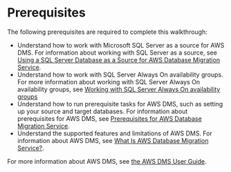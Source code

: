 # Prerequisites<a name="chap-manageddatabases.sqlserveralwayson.prerequisites"></a>

The following prerequisites are required to complete this walkthrough:
+ Understand how to work with Microsoft SQL Server as a source for AWS DMS\. For information about working with SQL Server as a source, see [Using a SQL Server Database as a Source for AWS Database Migration Service](https://docs.aws.amazon.com/dms/latest/userguide/CHAP_Source.SQLServer.html)\.
+ Understand how to work with SQL Server Always On availability groups\. For more information about working with SQL Server Always On availability groups, see [Working with SQL Server Always On availability groups](https://docs.aws.amazon.com/dms/latest/userguide/CHAP_Source.SQLServer.html#CHAP_Source.SQLServer.AlwaysOn) 
+ Understand how to run prerequisite tasks for AWS DMS, such as setting up your source and target databases\. For information about prerequisites for AWS DMS, see [Prerequisites for AWS Database Migration Service](https://docs.aws.amazon.com/dms/latest/userguide/CHAP_GettingStarted.Prerequisites.html)\.
+ Understand the supported features and limitations of AWS DMS\. For information about AWS DMS, see [What Is AWS Database Migration Service?](https://docs.aws.amazon.com/dms/latest/userguide/Welcome.html})\.

For more information about AWS DMS, see [the AWS DMS User Guide](https://docs.aws.amazon.com/dms/latest/userguide/CHAP_GettingStarted.html)\.